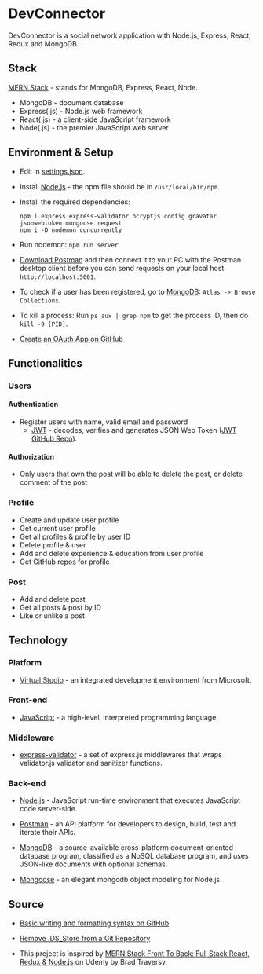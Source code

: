 # DevConnector

DevConnector is a social network application with Node.js, Express, React, Redux and MongoDB.

## Stack

[MERN Stack](https://www.mongodb.com/mern-stack) - stands for MongoDB, Express, React, Node.

- MongoDB - document database
- Express(.js) - Node.js web framework
- React(.js) - a client-side JavaScript framework
- Node(.js) - the premier JavaScript web server

## Environment & Setup

- Edit in [settings.json](https://code.visualstudio.com/docs/getstarted/settings#:~:text=You%20can%20open%20the%20settings,to%20using%20the%20default%20values.).

- Install [Node.js](https://nodejs.org/en/) - the npm file should be in `/usr/local/bin/npm`.

- Install the required dependencies:

  ```
  npm i express express-validator bcryptjs config gravatar jsonwebtoken mongoose request
  npm i -D nodemon concurrently
  ```

- Run nodemon: `npm run server`.

- [Download Postman](https://www.postman.com/downloads/) and then connect it to your PC with the Postman desktop client before you can send requests on your local host `http://localhost:5001`.

- To check if a user has been registered, go to [MongoDB](https://www.mongodb.com/): `Atlas -> Browse Collections`.

- To kill a process: Run `ps aux | grep npm` to get the process ID, then do `kill -9 [PID]`.

- [Create an OAuth App on GitHub](https://docs.github.com/en/developers/apps/building-oauth-apps/creating-an-oauth-app)

## Functionalities

### Users

#### Authentication

- Register users with name, valid email and password
  - [JWT](https://jwt.io/) - decodes, verifies and generates JSON Web Token ([JWT GitHub Repo](https://github.com/auth0/node-jsonwebtoken)).

#### Authorization

- Only users that own the post will be able to delete the post, or delete comment of the post

### Profile

- Create and update user profile
- Get current user profile
- Get all profiles & profile by user ID
- Delete profile & user
- Add and delete experience & education from user profile
- Get GitHub repos for profile

### Post

- Add and delete post
- Get all posts & post by ID
- Like or unlike a post

## Technology

### Platform

- [Virtual Studio](https://visualstudio.microsoft.com/) - an integrated development environment from Microsoft.

### Front-end

- [JavaScript](https://en.wikipedia.org/wiki/JavaScript) - a high-level, interpreted programming language.

### Middleware

- [express-validator](https://express-validator.github.io/docs/) - a set of express.js middlewares that wraps validator.js validator and sanitizer functions.

### Back-end

- [Node.js](https://nodejs.org/en/) - JavaScript run-time environment that executes JavaScript code server-side.

- [Postman](https://www.postman.com/) - an API platform for developers to design, build, test and iterate their APIs.

- [MongoDB](https://www.mongodb.com/) - a source-available cross-platform document-oriented database program, classified as a NoSQL database program, and uses JSON-like documents with optional schemas.

- [Mongoose](https://mongoosejs.com/) - an elegant mongodb object modeling for Node.js.

## Source

- [Basic writing and formatting syntax on GitHub](https://docs.github.com/en/get-started/writing-on-github/getting-started-with-writing-and-formatting-on-github/basic-writing-and-formatting-syntax)

- [Remove .DS_Store from a Git Repository](https://stackoverflow.com/questions/107701/how-can-i-remove-ds-store-files-from-a-git-repository)

- This project is inspired by [MERN Stack Front To Back: Full Stack React, Redux & Node.js](https://github.com/bradtraversy/devconnector_2.0) on Udemy by Brad Traversy.
